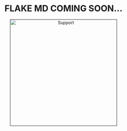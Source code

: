 <h1 align="center">    FLAKE MD COMING SOON...
</h1>
<p align="center"> 
  
</p>
<p align="center">
  <a href="">
    <img alt=Support height="350" src="[https://i.imgur.com/qheoLy8.jpeg"> 
    </p>
